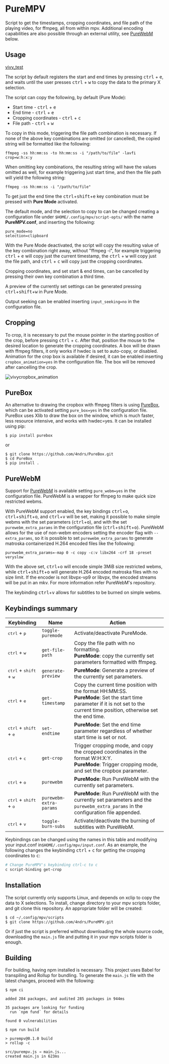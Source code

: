 # PureMPV

Script to get the timestamps, cropping coordinates, and file path of the playing video, for ffmpeg, all from within mpv. Additional encoding capabilities are also possible through an external utility, see [PureWebM](#purewebm) below.

## Usage

[vivy_test](https://user-images.githubusercontent.com/31898900/186554920-6ae33c4a-e510-4109-87f4-17ec1f19ca51.webm)


The script by default registers the start and end times by pressing <kbd>ctrl</kbd> + <kbd>e</kbd>, and waits until the user presses <kbd>ctrl</kbd> + <kbd>w</kbd> to copy the data to the primary X selection.

The script can copy the following, by default (Pure Mode):

- Start time - <kbd>ctrl</kbd> + <kbd>e</kbd>
- End time - <kbd>ctrl</kbd> + <kbd>e</kbd>
- Cropping coordinates - <kbd>ctrl</kbd> + <kbd>c</kbd>
- File path - <kbd>ctrl</kbd> + <kbd>w</kbd>

To copy in this mode, triggering the file path combination is necessary. If none of the above key combinations are omitted (or cancelled), the copied string will be formatted like the following:
```console
ffmpeg -ss hh:mm:ss -to hh:mm:ss -i "/path/to/file" -lavfi crop=w:h:x:y
```
When omitting key combinations, the resulting string will have the values omitted as well, for example triggering just start time, and then the file path will yield the following string:
```console
ffmpeg -ss hh:mm:ss -i "/path/to/file"
```

To get just the end time the <kbd>ctrl</kbd>+<kbd>shift</kbd>+<kbd>e</kbd> key combination must be pressed with **Pure Mode** activated.

The default mode, and the selection to copy to can be changed creating a configuration file under ```$HOME/.config/mpv/script-opts/``` with the name **PureMPV.conf**, and inserting the following:
```console
pure_mode=no
selection=clipboard
```
With the Pure Mode deactivated, the script will copy the resulting value of the key combination right away, without "ffmpeg -i", for example triggering <kbd>ctrl</kbd> + <kbd>e</kbd> will copy just the current timestamp, the <kbd>ctrl</kbd> + <kbd>w</kbd> will copy just the file path, and <kbd>ctrl</kbd> + <kbd>c</kbd> will copy just the cropping coordinates.

Cropping coordinates, and set start & end times, can be cancelled by pressing their own key combination a third time.

A preview of the currently set settings can be generated pressing <kbd>ctrl</kbd>+<kbd>shift</kbd>+<kbd>w</kbd> in Pure Mode.

Output seeking can be enabled inserting ```input_seeking=no``` in the configuration file.

## Cropping
To crop, it is necessary to put the mouse pointer in the starting position of the crop, before pressing <kbd>ctrl</kbd> + <kbd>c</kbd>. After that, position the mouse to the desired location to generate the cropping coordinates. A box will be drawn with ffmpeg filters, it only works if hwdec is set to auto-copy, or disabled. Animation for the crop box is available if desired, it can be enabled inserting ```cropbox_animation=yes``` in the configuration file. The box will be removed after cancelling the crop.

![vivycropbox_animation](https://user-images.githubusercontent.com/31898900/185887111-207cfa6b-610f-4952-a07e-58adafe7a3f9.gif)

## PureBox
An alternative to drawing the cropbox with ffmpeg filters is using [PureBox](https://github.com/4ndrs/PureBox), which can be activated setting ```pure_box=yes``` in the configuration file. PureBox uses Xlib to draw the box on the window, which is much faster, less resource intensive, and works with hwdec=yes. It can be installed using pip:
```console
$ pip install purebox
```
or
```console
$ git clone https://github.com/4ndrs/PureBox.git
$ cd PureBox
$ pip install .
```

## PureWebM
Support for [PureWebM](https://github.com/4ndrs/PureWebM) is available setting ```pure_webm=yes``` in the configuration file. PureWebM is a wrapper for ffmpeg to make quick size restricted webms.

With PureWebM support enabled, the key bindings <kbd>ctrl</kbd>+<kbd>o</kbd>, <kbd>ctrl</kbd>+<kbd>shift</kbd>+<kbd>o</kbd>, and <kbd>ctrl</kbd>+<kbd>v</kbd> will be set, making it possible to make simple webms with the set parameters (<kbd>ctrl</kbd>+<kbd>o</kbd>), and with the set ```purewebm_extra_params``` in the configuration file (<kbd>ctrl</kbd>+<kbd>shift</kbd>+<kbd>o</kbd>). PureWebM allows for the use of non-webm encoders setting the encoder flag with ```--extra_params```, so it is possible to set ```purewebm_extra_params``` to generate matroska containerized H.264 encoded files like the following:
```console
purewebm_extra_params=-map 0 -c copy -c:v libx264 -crf 18 -preset veryslow
```
With the above set, <kbd>ctrl</kbd>+<kbd>o</kbd> will encode simple 3MiB size restricted webms, while <kbd>ctrl</kbd>+<kbd>shift</kbd>+<kbd>o</kbd> will generate H.264 encoded matroska files with no size limit. If the encoder is not libvpx-vp9 or libvpx, the encoded streams will be put in an mkv. For more information refer PureWebM's repository.

The keybinding <kbd>ctrl</kbd>+<kbd>v</kbd> allows for subtitles to be burned on simple webms.

## Keybindings summary
|Keybinding|Name|Action|
|----------|----|------|
|<kbd>ctrl</kbd> + <kbd>p</kbd>| ```toggle-puremode```| Activate/deactivate PureMode.
|<kbd>ctrl</kbd> + <kbd>w</kbd>| ```get-file-path```| Copy the file path with no formatting. <br />**PureMode**: copy the currently set parameters formatted with ffmpeg.
|<kbd>ctrl</kbd> + <kbd>shift</kbd> + <kbd>w</kbd>| ```generate-preview```| **PureMode**: Generate a preview of the currently set parameters.
|<kbd>ctrl</kbd> + <kbd>e</kbd>| ```get-timestamp```| Copy the current time position with the format HH:MM:SS. <br />**PureMode**: Set the start time parameter if it is not set to the current time position, otherwise set the end time.
|<kbd>ctrl</kbd> + <kbd>shift</kbd> + <kbd>e</kbd>| ```set-endtime```| **PureMode**: Set the end time parameter regardless of whether start time is set or not.
|<kbd>ctrl</kbd> + <kbd>c</kbd>| ```get-crop```| Trigger cropping mode, and copy the cropped coordinates in the format W:H:X:Y.  <br />**PureMode**: Trigger cropping mode, and set the cropbox parameter.
|<kbd>ctrl</kbd> + <kbd>o</kbd>| ```purewebm```| **PureMode**: Run PureWebM with the currently set parameters.
|<kbd>ctrl</kbd> + <kbd>shift</kbd> + <kbd>o</kbd>| ```purewebm-extra-params```| **PureMode**: Run PureWebM with the currently set parameters and the ```purewebm_extra_params``` in the configuration file appended.
|<kbd>ctrl</kbd> + <kbd>v</kbd>| ```toggle-burn-subs```| Activate/deactivate the burning of subtitles with PureWebM.

Keybindings can be changed using the names in this table and modifying your input.conf in```$HOME/.config/mpv/input.conf```. As an example, the following changes the keybinding <kbd>ctrl</kbd> + <kbd>c</kbd> for getting the cropping coordinates to <kbd>c</kbd>:

```bash
# Change PureMPV's keybinding ctrl-c to c
c script-binding get-crop
```


## Installation
The script currently only supports Linux, and depends on xclip to copy the data to X selections. To install, change directory to your mpv scripts folder, and git clone this repository. An appropriate folder will be created:
```console
$ cd ~/.config/mpv/scripts
$ git clone https://github.com/4ndrs/PureMPV.git
```

Or if just the script is preferred without downloading the whole source code, downloading the ```main.js``` file and putting it in your mpv scripts folder is enough.

## Building

For building, having npm installed is necessary. This project uses Babel for transpiling and Rollup for bundling. To generate the ```main.js``` file with the latest changes, proceed with the following:

```console
$ npm ci

added 284 packages, and audited 285 packages in 944ms

35 packages are looking for funding
  run `npm fund` for details

found 0 vulnerabilities

$ npm run build

> purempv@0.1.0 build
> rollup -c

src/purempv.js → main.js...
created main.js in 623ms
```
